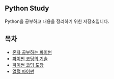 ## Python Study
Python을 공부하고 내용을 정리하기 위한 저장소입니다.
## 목차
- [혼자 공부하는 파이썬](https://github.com/runpil/python-study/tree/master/python-studying-alone#%ED%98%BC%EC%9E%90-%EA%B3%B5%EB%B6%80%ED%95%98%EB%8A%94-%ED%8C%8C%EC%9D%B4%EC%8D%AC%EC%9D%84-%EA%B3%B5%EB%B6%80%ED%95%98%EB%A9%B0-%EC%A0%95%EB%A6%AC%ED%95%9C-%EC%BD%94%EB%93%9C%EC%9E%85%EB%8B%88%EB%8B%A4)
- [파이썬 코딩의 기술](https://github.com/runpil/python-study/tree/master/effective-python)
- [파이썬 코딩 도장](https://github.com/runpil/python-study/tree/master/python-coding-dojang)
- [열혈 파이썬](https://github.com/runpil/python-study/tree/master/passionate-python)